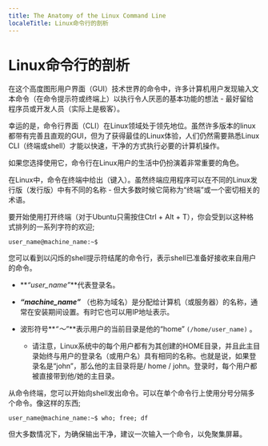 ```yaml
---
title: The Anatomy of the Linux Command Line
localeTitle: Linux命令行的剖析
---
```

# Linux命令行的剖析

在这个高度图形用户界面（GUI）技术世界的命令中，许多计算机用户发现输入文本命令（在命令提示符或终端上）以执行令人厌恶的基本功能的想法 - 最好留给程序员或开发人员（实际上是极客）。

幸运的是，命令行界面（CLI）在Linux领域处于领先地位。虽然许多版本的linux都带有完善且直观的GUI，但为了获得最佳的Linux体验，人们仍然需要熟悉Linux CLI（终端或shell）才能以快速，干净的方式执行必要的计算机操作。

如果您选择使用它，命令行在Linux用户的生活中仍扮演着非常重要的角色。

在Linux中，命令在终端中给出（键入）。虽然终端应用程序可以在不同的Linux发行版（发行版）中有不同的名称 - 但大多数时候它简称为“终端”或一个密切相关的术语。

要开始使用打开终端（对于Ubuntu只需按住Ctrl + Alt + T），你会受到以这种格式排列的一系列字符的欢迎;

```linux
user_name@machine_name:~$ 
```

您可以看到以闪烁的shell提示符结尾的命令行，表示shell已准备好接收来自用户的命令。

*   **_“user\_name”_**代表登录名。
    
*   **_“machine\_name”_** （也称为域名）是分配给计算机（或服务器）的名称，通常在安装期间设置。有时它也可以用IP地址表示。
    
*   波形符号**_“〜”_**表示用户的当前目录是他的“home” `(/home/user_name)` 。
    
    *   请注意，Linux系统中的每个用户都有为其创建的HOME目录，并且此主目录始终与用户的登录名（或用户名）具有相同的名称。也就是说，如果登录名是“john”，那么他的主目录将是/ home / john。登录时，每个用户都被直接带到他/她的主目录。

从命令终端，您可以开始向shell发出命令。可以在单个命令行上使用分号分隔多个命令。像这样的东西;

`user_name@machine_name:~$ who; free; df`

但大多数情况下，为确保输出干净，建议一次输入一个命令，以免聚集屏幕。